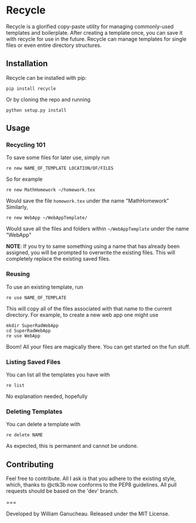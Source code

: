 # Recycle

Recycle is a glorified copy-paste utility for managing commonly-used templates
and boilerplate. After creating a template once, you can save it with recycle
for use in the future. Recycle can manage templates for single files or
even entire directory structures.

## Installation
Recycle can be installed with pip:

    pip install recycle

Or by cloning the repo and running

    python setup.py install

## Usage

### Recycling 101

To save some files for later use, simply run

    re new NAME_OF_TEMPLATE LOCATION/OF/FILES

So for example

    re new MathHomework ~/homework.tex

Would save the file `homework.tex` under the name "MathHomework"
Similarly,

    re new WebApp ~/WebAppTemplate/

Would save all the files and folders within `~/WebAppTemplate` under the name
"WebApp"

**NOTE**: If you try to same something using a name that has already been
assigned, you will be prompted to overwrite the existing files.
This will completely replace the existing saved files.

### Reusing

To use an existing template, run

    re use NAME_OF_TEMPLATE

This will copy all of the files associated with that name to the current directory.
For example, to create a new web app one might use

    mkdir SuperRadWebApp
    cd SuperRadWebApp
    re use WebApp

Boom! All your files are magically there. You can get started on the fun stuff.

### Listing Saved Files

You can list all the templates you have with

    re list

No explanation needed, hopefully

### Deleting Templates

You can delete a template with

    re delete NAME

As expected, this is permanent and cannot be undone.

## Contributing

Feel free to contribute. All I ask is that you adhere to the existing style,
which, thanks to @ctk3b now conforms to the PEP8 guidelines. All pull requests should
be based on the 'dev' branch.

===

Developed by William Ganucheau. Released under the MIT License.
